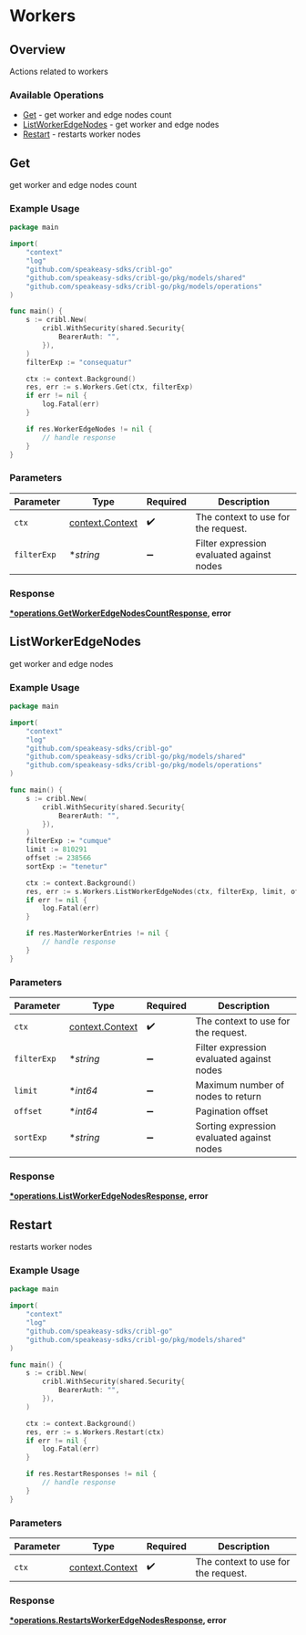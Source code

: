 # Workers

## Overview

Actions related to workers

### Available Operations

* [Get](#get) - get worker and edge nodes count
* [ListWorkerEdgeNodes](#listworkeredgenodes) - get worker and edge nodes
* [Restart](#restart) - restarts worker nodes

## Get

get worker and edge nodes count

### Example Usage

```go
package main

import(
	"context"
	"log"
	"github.com/speakeasy-sdks/cribl-go"
	"github.com/speakeasy-sdks/cribl-go/pkg/models/shared"
	"github.com/speakeasy-sdks/cribl-go/pkg/models/operations"
)

func main() {
    s := cribl.New(
        cribl.WithSecurity(shared.Security{
            BearerAuth: "",
        }),
    )
    filterExp := "consequatur"

    ctx := context.Background()
    res, err := s.Workers.Get(ctx, filterExp)
    if err != nil {
        log.Fatal(err)
    }

    if res.WorkerEdgeNodes != nil {
        // handle response
    }
}
```

### Parameters

| Parameter                                             | Type                                                  | Required                                              | Description                                           |
| ----------------------------------------------------- | ----------------------------------------------------- | ----------------------------------------------------- | ----------------------------------------------------- |
| `ctx`                                                 | [context.Context](https://pkg.go.dev/context#Context) | :heavy_check_mark:                                    | The context to use for the request.                   |
| `filterExp`                                           | **string*                                             | :heavy_minus_sign:                                    | Filter expression evaluated against nodes             |


### Response

**[*operations.GetWorkerEdgeNodesCountResponse](../../models/operations/getworkeredgenodescountresponse.md), error**


## ListWorkerEdgeNodes

get worker and edge nodes

### Example Usage

```go
package main

import(
	"context"
	"log"
	"github.com/speakeasy-sdks/cribl-go"
	"github.com/speakeasy-sdks/cribl-go/pkg/models/shared"
	"github.com/speakeasy-sdks/cribl-go/pkg/models/operations"
)

func main() {
    s := cribl.New(
        cribl.WithSecurity(shared.Security{
            BearerAuth: "",
        }),
    )
    filterExp := "cumque"
    limit := 810291
    offset := 238566
    sortExp := "tenetur"

    ctx := context.Background()
    res, err := s.Workers.ListWorkerEdgeNodes(ctx, filterExp, limit, offset, sortExp)
    if err != nil {
        log.Fatal(err)
    }

    if res.MasterWorkerEntries != nil {
        // handle response
    }
}
```

### Parameters

| Parameter                                             | Type                                                  | Required                                              | Description                                           |
| ----------------------------------------------------- | ----------------------------------------------------- | ----------------------------------------------------- | ----------------------------------------------------- |
| `ctx`                                                 | [context.Context](https://pkg.go.dev/context#Context) | :heavy_check_mark:                                    | The context to use for the request.                   |
| `filterExp`                                           | **string*                                             | :heavy_minus_sign:                                    | Filter expression evaluated against nodes             |
| `limit`                                               | **int64*                                              | :heavy_minus_sign:                                    | Maximum number of nodes to return                     |
| `offset`                                              | **int64*                                              | :heavy_minus_sign:                                    | Pagination offset                                     |
| `sortExp`                                             | **string*                                             | :heavy_minus_sign:                                    | Sorting expression evaluated against nodes            |


### Response

**[*operations.ListWorkerEdgeNodesResponse](../../models/operations/listworkeredgenodesresponse.md), error**


## Restart

restarts worker nodes

### Example Usage

```go
package main

import(
	"context"
	"log"
	"github.com/speakeasy-sdks/cribl-go"
	"github.com/speakeasy-sdks/cribl-go/pkg/models/shared"
)

func main() {
    s := cribl.New(
        cribl.WithSecurity(shared.Security{
            BearerAuth: "",
        }),
    )

    ctx := context.Background()
    res, err := s.Workers.Restart(ctx)
    if err != nil {
        log.Fatal(err)
    }

    if res.RestartResponses != nil {
        // handle response
    }
}
```

### Parameters

| Parameter                                             | Type                                                  | Required                                              | Description                                           |
| ----------------------------------------------------- | ----------------------------------------------------- | ----------------------------------------------------- | ----------------------------------------------------- |
| `ctx`                                                 | [context.Context](https://pkg.go.dev/context#Context) | :heavy_check_mark:                                    | The context to use for the request.                   |


### Response

**[*operations.RestartsWorkerEdgeNodesResponse](../../models/operations/restartsworkeredgenodesresponse.md), error**

